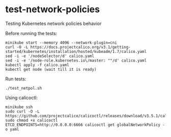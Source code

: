 # test-network-policies
Testing Kubernetes network policies behavior

Before running the tests:
```
minikube start --memory 4096 --network-plugin=cni
curl -O -L https://docs.projectcalico.org/v3.1/getting-started/kubernetes/installation/hosted/kubeadm/1.7/calico.yaml
sed -i -e '/nodeSelector/d' calico.yaml
sed -i -e '/node-role.kubernetes.io\/master: ""/d' calico.yaml
kubectl apply -f calico.yaml
kubectl get node (wait till it is ready)
```

Run tests:
```
./test_netpol.sh
```

Using calicoctl:
```
minikube ssh
sudo curl -O -L  https://github.com/projectcalico/calicoctl/releases/download/v3.5.1/calicoctl
sudo chmod +x calicoctl
ETCD_ENDPOINTS=http://0.0.0.0:6666 calicoctl get globalNetworkPolicy -o yaml
```